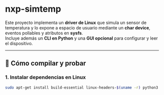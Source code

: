 # nxp-simtemp
Este proyecto implementa un **driver de Linux** que simula un sensor de temperatura y lo expone a espacio de usuario mediante un **char device**, eventos pollables y atributos en **sysfs**.  
Incluye además un **CLI en Python** y una **GUI opcional** para configurar y leer el dispositivo.

---

## 🚀 Cómo compilar y probar

### 1. Instalar dependencias en Linux
```bash
sudo apt-get install build-essential linux-headers-$(uname -r) python3 python3-venv


